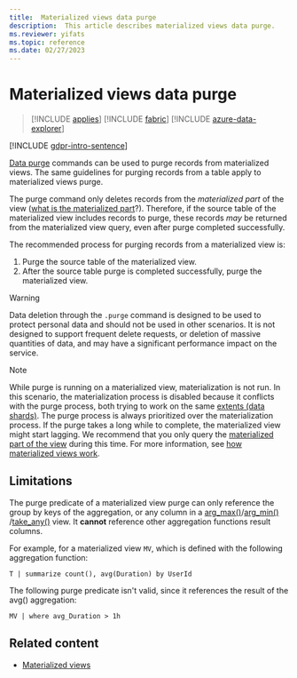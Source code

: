 ```yaml
---
title:  Materialized views data purge
description:  This article describes materialized views data purge.
ms.reviewer: yifats
ms.topic: reference
ms.date: 02/27/2023
---
```


# Materialized views data purge

> [!INCLUDE [applies](../../includes/applies-to-version/applies.md)] [!INCLUDE [fabric](../../includes/applies-to-version/fabric.md)] [!INCLUDE [azure-data-explorer](../../includes/applies-to-version/azure-data-explorer.md)]

[!INCLUDE [gdpr-intro-sentence](../../includes/gdpr-intro-sentence.md)]

[Data purge](../../concepts/data-purge.md) commands can be used to purge records from materialized views. The same guidelines for purging records from a table apply to materialized views purge.

The purge command only deletes records from the *materialized part* of the view ([what is the materialized part](materialized-view-overview.md#how-materialized-views-work)?). Therefore, if the source table of the materialized view includes records to purge, these records *may* be returned from the materialized view query, even after purge completed successfully.

The recommended process for purging records from a materialized view is:

1. Purge the source table of the materialized view.
1. After the source table purge is completed successfully, purge the materialized view.

>[!WARNING]
> Data deletion through the `.purge` command is designed to be used to protect personal data and should not be used in other scenarios. It is not designed to support frequent delete requests, or deletion of massive quantities of data, and may have a significant performance impact on the service.

>[!NOTE]
> While purge is running on a materialized view, materialization is not run. In this scenario, the materialization process is disabled because it conflicts with the purge process, both trying to work on the same [extents (data shards)](../extents-overview.md). The purge process is always prioritized over the materialization process. If the purge takes a long while to complete, the materialized view might start lagging. We recommend that you only query the [materialized part of the view](materialized-view-overview.md#materialized-views-queries) during this time. For more information, see [how materialized views work](materialized-view-overview.md#how-materialized-views-work).

## Limitations

The purge predicate of a materialized view purge can only reference the group by keys of the aggregation, or any column in a [arg_max()](../../query/arg-max-aggregation-function.md)/[arg_min() ](../../query/arg-min-aggregation-function.md)/[take_any()](../../query/take-any-aggregation-function.md) view. It **cannot** reference other aggregation functions result columns.

For example, for a materialized view `MV`, which is defined with the following aggregation function:

```kusto
T | summarize count(), avg(Duration) by UserId
```

The following purge predicate isn't valid, since it references the result of the avg() aggregation:

```kusto
MV | where avg_Duration > 1h
```

## Related content

* [Materialized views](materialized-view-overview.md)